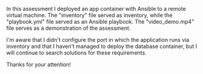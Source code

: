 In this assessment I deployed an app container with Ansible to a remote virtual machine.
The "inventory" file served as inventory, while the "playbook.yml" file served as an Ansible playbook.
The "video_demo.mp4" file serves as a demonstration of the assessment.

I'm aware that I didn't configure the port in which the application runs via inventory and that
I haven't managed to deploy the database container, but I will continue to search solutions
for these requirements.

Thanks for your attention!

